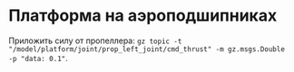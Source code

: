 # Платформа на аэроподшипниках

Приложить силу от пропеллера: `gz topic -t "/model/platform/joint/prop_left_joint/cmd_thrust" -m gz.msgs.Double  -p "data: 0.1"`.

